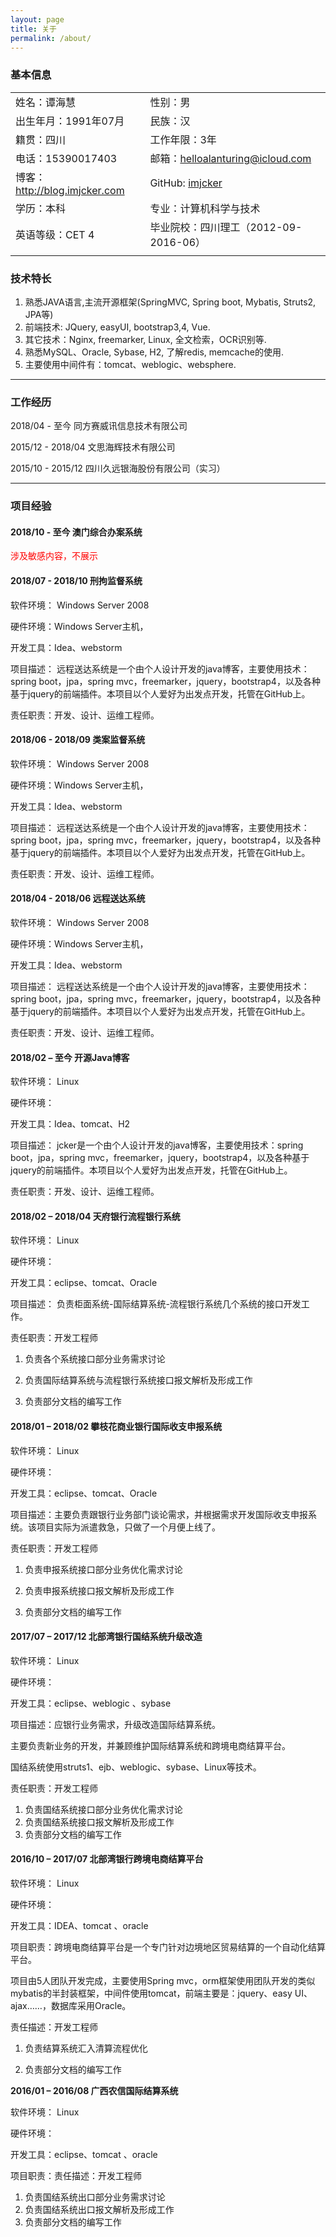 ```yaml
---
layout: page
title: 关于
permalink: /about/
---
```


### 基本信息

|                                 |                                                              |
| ------------------------------- | ------------------------------------------------------------ |
| 姓名：谭海慧                    | 性别：男                                                     |
| 出生年月：1991年07月            | 民族：汉                                                     |
| 籍贯：四川                      | 工作年限：3年                                                |
| 电话：15390017403               | 邮箱：[helloalanturing@icloud.com](mailto:helloalanturing@icloud.com) |
| 博客：<http://blog.imjcker.com> | GitHub: [imjcker](https://github.com/imjcker)                |
| 学历：本科                      | 专业：计算机科学与技术                                       |
| 英语等级：CET 4                 | 毕业院校：四川理工（2012-09-2016-06）                        |
|                                 |                                                              |

### 技术特长

1. 熟悉JAVA语言,主流开源框架(SpringMVC, Spring boot, Mybatis, Struts2,  JPA等)
2. 前端技术: JQuery, easyUI, bootstrap3,4, Vue.
3. 其它技术：Nginx, freemarker, Linux, 全文检索，OCR识别等.
4. 熟悉MySQL、Oracle, Sybase, H2, 了解redis, memcache的使用.
5. 主要使用中间件有：tomcat、weblogic、websphere.

---



### 工作经历

2018/04 - 至今 同方赛威讯信息技术有限公司

2015/12 - 2018/04 文思海辉技术有限公司

2015/10 - 2015/12 四川久远银海股份有限公司（实习）

---



### 项目经验



#### 2018/10 - 至今 澳门综合办案系统

<p style="color:red">涉及敏感内容，不展示</p> 



#### 2018/07 - 2018/10 刑拘监督系统

软件环境： Windows Server 2008

硬件环境：Windows Server主机，

开发工具：Idea、webstorm

项目描述： 远程送达系统是一个由个人设计开发的java博客，主要使用技术：spring boot，jpa，spring mvc，freemarker，jquery，bootstrap4，以及各种基于jquery的前端插件。本项目以个人爱好为出发点开发，托管在GitHub上。

责任职责：开发、设计、运维工程师。



#### 2018/06 - 2018/09 类案监督系统 

软件环境： Windows Server 2008

硬件环境：Windows Server主机，

开发工具：Idea、webstorm

项目描述： 远程送达系统是一个由个人设计开发的java博客，主要使用技术：spring boot，jpa，spring mvc，freemarker，jquery，bootstrap4，以及各种基于jquery的前端插件。本项目以个人爱好为出发点开发，托管在GitHub上。

责任职责：开发、设计、运维工程师。



#### 2018/04 - 2018/06 远程送达系统

软件环境： Windows Server 2008

硬件环境：Windows Server主机，

开发工具：Idea、webstorm

项目描述： 远程送达系统是一个由个人设计开发的java博客，主要使用技术：spring boot，jpa，spring mvc，freemarker，jquery，bootstrap4，以及各种基于jquery的前端插件。本项目以个人爱好为出发点开发，托管在GitHub上。

责任职责：开发、设计、运维工程师。



#### 2018/02 – 至今 开源Java博客

软件环境： Linux

硬件环境：

开发工具：Idea、tomcat、H2

项目描述： jcker是一个由个人设计开发的java博客，主要使用技术：spring boot，jpa，spring mvc，freemarker，jquery，bootstrap4，以及各种基于jquery的前端插件。本项目以个人爱好为出发点开发，托管在GitHub上。

责任职责：开发、设计、运维工程师。



#### 2018/02 – 2018/04  天府银行流程银行系统

软件环境： Linux

硬件环境：

开发工具：eclipse、tomcat、Oracle

项目描述： 负责柜面系统-国际结算系统-流程银行系统几个系统的接口开发工作。

责任职责：开发工程师

1.  负责各个系统接口部分业务需求讨论

2.  负责国际结算系统与流程银行系统接口报文解析及形成工作

3. 负责部分文档的编写工作



#### 2018/01 – 2018/02  攀枝花商业银行国际收支申报系统

软件环境： Linux

硬件环境：

开发工具：eclipse、tomcat、Oracle

项目描述：主要负责跟银行业务部门谈论需求，并根据需求开发国际收支申报系统。该项目实际为派遣救急，只做了一个月便上线了。

责任职责：开发工程师

1. 负责申报系统接口部分业务优化需求讨论

2. 负责申报系统接口报文解析及形成工作

3. 负责部分文档的编写工作



#### 2017/07 – 2017/12  北部湾银行国结系统升级改造

软件环境： Linux

硬件环境：

开发工具：eclipse、weblogic 、sybase

项目描述：应银行业务需求，升级改造国际结算系统。

主要负责新业务的开发，并兼顾维护国际结算系统和跨境电商结算平台。

国结系统使用struts1、ejb、weblogic、sybase、Linux等技术。

责任职责：开发工程师

1. 负责国结系统接口部分业务优化需求讨论
2.  负责国结系统接口报文解析及形成工作
3. 负责部分文档的编写工作



#### 2016/10 – 2017/07  北部湾银行跨境电商结算平台

软件环境： Linux

硬件环境：

开发工具：IDEA、tomcat 、oracle

项目职责：跨境电商结算平台是一个专门针对边境地区贸易结算的一个自动化结算平台。

项目由5人团队开发完成，主要使用Spring mvc，orm框架使用团队开发的类似mybatis的半封装框架，中间件使用tomcat，前端主要是：jquery、easy UI、ajax……，数据库采用Oracle。

责任描述：开发工程师

1.  负责结算系统汇入清算流程优化

2.  负责部分文档的编写工作



**2016/01 – 2016/08  广西农信国际结算系统**

软件环境： Linux

硬件环境：

开发工具：eclipse、tomcat 、oracle

项目职责：责任描述：开发工程师

1. 负责国结系统出口部分业务需求讨论
2. 负责国结系统出口报文解析及形成工作
3. 负责部分文档的编写工作

